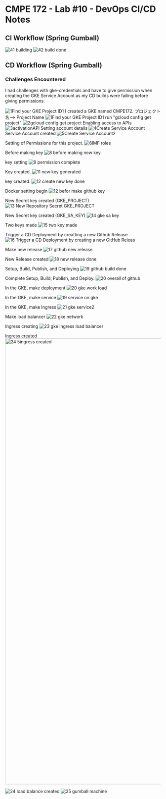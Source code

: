 # CMPE 172 - Lab #10 - DevOps CI/CD Notes

## CI Workflow (Spring Gumball) 
![41 building](https://github.com/atsuyay/spring-gumball2/assets/60360870/bbb0b761-1ace-4a74-b59c-573c6e361f9f)
![42 build done](https://github.com/atsuyay/spring-gumball2/assets/60360870/6b9aeeff-1607-4558-a161-571e140fbe2b)



## CD Workflow (Spring Gumball) 


### Challenges Encountered
I had challenges with gke-credentials and have to give permission when creating the GKE Service Account as my CD builds were failing before giving permissions.

![1Find your GKE Project ID1](https://github.com/atsuyay/spring-gumball2/assets/60360870/2dd8da6a-7b52-4e85-8e93-65059af401b2)
I created a GKE named CMPE172.
プロジェクト名--> Project Name
![1Find your GKE Project ID1](https://github.com/atsuyay/spring-gumball2/assets/60360870/2dd8da6a-7b52-4e85-8e93-65059af401b2)
run "gcloud config get project"
![2gcloud config get project](https://github.com/atsuyay/spring-gumball2/assets/60360870/880fc205-4e71-4c2e-b40b-d2e37dca37ab)
Enabling access to APIs
![3activationAPI](https://github.com/atsuyay/spring-gumball2/assets/60360870/cba402e3-3ca6-46b8-be9a-b0510f808c03)
Setting account details
![4Create Service Account](https://github.com/atsuyay/spring-gumball2/assets/60360870/6bf79040-c858-47cd-b3da-088eb464c24a)
Service Account created
![5Create Service Account2](https://github.com/atsuyay/spring-gumball2/assets/60360870/50a921b6-50c6-4f43-9ecb-21b915616332)

Setting of Permissions for this project.
![6IMF roles](https://github.com/atsuyay/spring-gumball2/assets/60360870/4f64b17f-7878-4076-bfd3-defb31b76862)

Before making key
![8 before making new key](https://github.com/atsuyay/spring-gumball2/assets/60360870/9dae95ca-246d-4e10-9790-320105d2ed60)

key setting
![9 permission complete](https://github.com/atsuyay/spring-gumball2/assets/60360870/641c162e-30f0-447e-aee8-fd68c4dbfe7e)

Key created.
![11 new key generated](https://github.com/atsuyay/spring-gumball2/assets/60360870/a880da2e-ffd1-4039-a8f5-90a2c38a83f2)

key created.
![12 create new key done](https://github.com/atsuyay/spring-gumball2/assets/60360870/ecd65189-e621-4d91-9bc0-f71985975fe2)

Docker setting begin
![12 befor make github key](https://github.com/atsuyay/spring-gumball2/assets/60360870/5ab0c521-a79a-4b2d-baf7-6aa7205c74b5)

New Secret key created (GKE_PROJECT)
![13 New Repository Secret GKE_PROJECT](https://github.com/atsuyay/spring-gumball2/assets/60360870/c8efba82-5d70-4bd4-b0b6-8a4f1b16dc75)

New Secret key created (GKE_SA_KEY)
![14 gke sa key](https://github.com/atsuyay/spring-gumball2/assets/60360870/7c45e44b-f699-4818-bdfd-24561f170d0c)

Two keys made
![15 two key made](https://github.com/atsuyay/spring-gumball2/assets/60360870/87298c1a-7e8d-4f9c-abb8-80c608b26066)

Trigger a CD Deployment by creatting a new Github Release
![16 Trigger a CD Deployment by creating a new GitHub Releas](https://github.com/atsuyay/spring-gumball2/assets/60360870/c2110a92-e19c-44e2-a667-57c36a4b932f)

Make new release 
![17 github new release](https://github.com/atsuyay/spring-gumball2/assets/60360870/b4031dd7-7ccd-4a38-a819-b27664b20354)

New Release created
![18 new release done](https://github.com/atsuyay/spring-gumball2/assets/60360870/379de97b-b1c3-4443-b311-39514b8e4e5f)

Setup, Build, Publish, and Deploying
![19 github build done](https://github.com/atsuyay/spring-gumball2/assets/60360870/9e05e54f-effd-49f6-ae19-65614c6302f5)

Complete Setup, Build, Publish, and Deploy.
![20 overall of github](https://github.com/atsuyay/spring-gumball2/assets/60360870/7ef3d13e-dd07-4a80-8684-836922ee96d5)

In the GKE, make deployment
![20 gke work load](https://github.com/atsuyay/spring-gumball2/assets/60360870/91282891-7169-451b-8f97-699b52feab3a)

In the GKE, make service
![19 service on gke](https://github.com/atsuyay/spring-gumball2/assets/60360870/f9fcd8e4-49b5-4639-affb-013cde7fd0bd)

In the GKE, make Ingress
![21 gke service2](https://github.com/atsuyay/spring-gumball2/assets/60360870/6825e6bb-509c-42af-8ee2-dd0de6aa27d9)

Make load balancer
![22 gke network](https://github.com/atsuyay/spring-gumball2/assets/60360870/80158473-ac80-401b-82e9-c3352b3bc0c3)

Ingress creating
![23 gke ingress load balancer](https://github.com/atsuyay/spring-gumball2/assets/60360870/20df6aae-89f4-45ec-a431-4824c56c6fcb)

Ingress created
<img width="1440" alt="24 5ingress created" src="https://github.com/atsuyay/spring-gumball2/assets/60360870/128366d6-0fb0-4fe7-b1be-5b0687f26eaf">

![24 load balance created](https://github.com/atsuyay/spring-gumball2/assets/60360870/85c29786-d6c1-4831-858f-da76003141e5)
![25 gumball machine](https://github.com/atsuyay/spring-gumball2/assets/60360870/e20cb7a6-a669-459a-a962-73fd016878ab)
